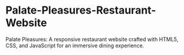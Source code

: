 # Palate-Pleasures-Restaurant-Website
Palate Pleasures: A responsive restaurant website crafted with HTML5, CSS, and JavaScript for an immersive dining experience.
